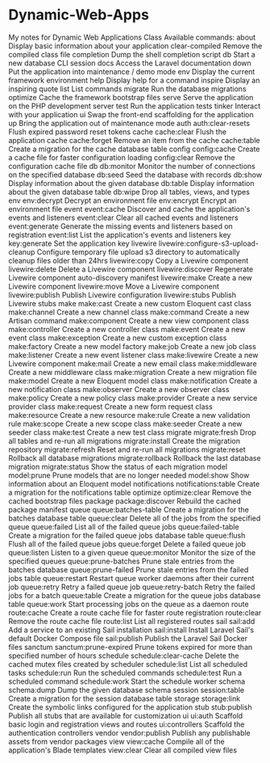 # Dynamic-Web-Apps
My notes for Dynamic Web Applications Class
Available commands:
  about                                 Display basic information about your application
  clear-compiled                        Remove the compiled class file
  completion                            Dump the shell completion script
  db                                    Start a new database CLI session
  docs                                  Access the Laravel documentation
  down                                  Put the application into maintenance / demo mode
  env                                   Display the current framework environment
  help                                  Display help for a command
  inspire                               Display an inspiring quote
  list                                  List commands
  migrate                               Run the database migrations
  optimize                              Cache the framework bootstrap files
  serve                                 Serve the application on the PHP development server
  test                                  Run the application tests
  tinker                                Interact with your application
  ui                                    Swap the front-end scaffolding for the application
  up                                    Bring the application out of maintenance mode
 auth
  auth:clear-resets                     Flush expired password reset tokens
 cache
  cache:clear                           Flush the application cache
  cache:forget                          Remove an item from the cache
  cache:table                           Create a migration for the cache database table
 config
  config:cache                          Create a cache file for faster configuration loading
  config:clear                          Remove the configuration cache file
 db
  db:monitor                            Monitor the number of connections on the specified database
  db:seed                               Seed the database with records
  db:show                               Display information about the given database
  db:table                              Display information about the given database table
  db:wipe                               Drop all tables, views, and types
 env
  env:decrypt                           Decrypt an environment file
  env:encrypt                           Encrypt an environment file
 event
  event:cache                           Discover and cache the application's events and listeners
  event:clear                           Clear all cached events and listeners
  event:generate                        Generate the missing events and listeners based on registration
  event:list                            List the application's events and listeners
 key
  key:generate                          Set the application key
 livewire
  livewire:configure-s3-upload-cleanup  Configure temporary file upload s3 directory to automatically cleanup files older than 24hrs
  livewire:copy                         Copy a Livewire component
  livewire:delete                       Delete a Livewire component
  livewire:discover                     Regenerate Livewire component auto-discovery manifest
  livewire:make                         Create a new Livewire component
  livewire:move                         Move a Livewire component
  livewire:publish                      Publish Livewire configuration
  livewire:stubs                        Publish Livewire stubs
 make
  make:cast                             Create a new custom Eloquent cast class
  make:channel                          Create a new channel class
  make:command                          Create a new Artisan command
  make:component                        Create a new view component class
  make:controller                       Create a new controller class
  make:event                            Create a new event class
  make:exception                        Create a new custom exception class
  make:factory                          Create a new model factory
  make:job                              Create a new job class
  make:listener                         Create a new event listener class
  make:livewire                         Create a new Livewire component
  make:mail                             Create a new email class
  make:middleware                       Create a new middleware class
  make:migration                        Create a new migration file
  make:model                            Create a new Eloquent model class
  make:notification                     Create a new notification class
  make:observer                         Create a new observer class
  make:policy                           Create a new policy class
  make:provider                         Create a new service provider class
  make:request                          Create a new form request class
  make:resource                         Create a new resource
  make:rule                             Create a new validation rule
  make:scope                            Create a new scope class
  make:seeder                           Create a new seeder class
  make:test                             Create a new test class
 migrate
  migrate:fresh                         Drop all tables and re-run all migrations
  migrate:install                       Create the migration repository
  migrate:refresh                       Reset and re-run all migrations
  migrate:reset                         Rollback all database migrations
  migrate:rollback                      Rollback the last database migration
  migrate:status                        Show the status of each migration
 model
  model:prune                           Prune models that are no longer needed
  model:show                            Show information about an Eloquent model
 notifications
  notifications:table                   Create a migration for the notifications table
 optimize
  optimize:clear                        Remove the cached bootstrap files
 package
  package:discover                      Rebuild the cached package manifest
 queue
  queue:batches-table                   Create a migration for the batches database table
  queue:clear                           Delete all of the jobs from the specified queue
  queue:failed                          List all of the failed queue jobs
  queue:failed-table                    Create a migration for the failed queue jobs database table
  queue:flush                           Flush all of the failed queue jobs
  queue:forget                          Delete a failed queue job
  queue:listen                          Listen to a given queue
  queue:monitor                         Monitor the size of the specified queues
  queue:prune-batches                   Prune stale entries from the batches database
  queue:prune-failed                    Prune stale entries from the failed jobs table
  queue:restart                         Restart queue worker daemons after their current job
  queue:retry                           Retry a failed queue job
  queue:retry-batch                     Retry the failed jobs for a batch
  queue:table                           Create a migration for the queue jobs database table
  queue:work                            Start processing jobs on the queue as a daemon
 route
  route:cache                           Create a route cache file for faster route registration
  route:clear                           Remove the route cache file
  route:list                            List all registered routes
 sail
  sail:add                              Add a service to an existing Sail installation
  sail:install                          Install Laravel Sail's default Docker Compose file
  sail:publish                          Publish the Laravel Sail Docker files
 sanctum
  sanctum:prune-expired                 Prune tokens expired for more than specified number of hours
 schedule
  schedule:clear-cache                  Delete the cached mutex files created by scheduler
  schedule:list                         List all scheduled tasks
  schedule:run                          Run the scheduled commands
  schedule:test                         Run a scheduled command
  schedule:work                         Start the schedule worker
 schema
  schema:dump                           Dump the given database schema
 session
  session:table                         Create a migration for the session database table
 storage
  storage:link                          Create the symbolic links configured for the application
 stub
  stub:publish                          Publish all stubs that are available for customization
 ui
  ui:auth                               Scaffold basic login and registration views and routes
  ui:controllers                        Scaffold the authentication controllers
 vendor
  vendor:publish                        Publish any publishable assets from vendor packages
 view
  view:cache                            Compile all of the application's Blade templates
  view:clear                            Clear all compiled view files
